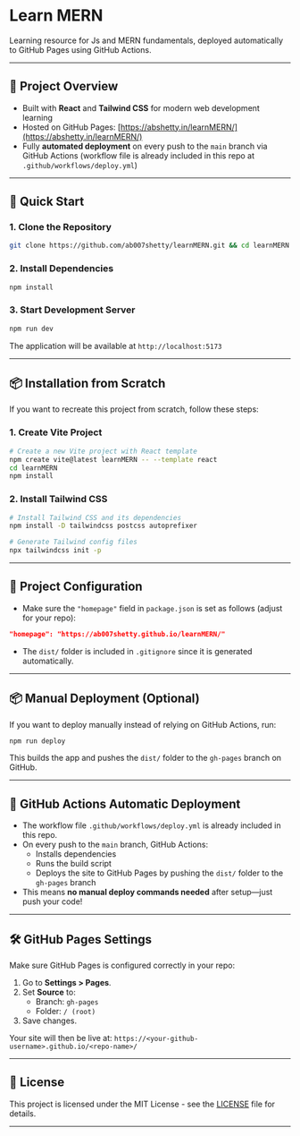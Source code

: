 # Learn MERN

Learning resource for Js and MERN fundamentals, deployed automatically to GitHub Pages using GitHub Actions.

---

## 🚀 Project Overview

- Built with **React** and **Tailwind CSS** for modern web development learning
- Hosted on GitHub Pages: [https://abshetty.in/learnMERN/](https://abshetty.in/learnMERN/)
- Fully **automated deployment** on every push to the `main` branch via GitHub Actions (workflow file is already included in this repo at `.github/workflows/deploy.yml`)

---

## 🚀 Quick Start

### 1. Clone the Repository

```bash
git clone https://github.com/ab007shetty/learnMERN.git && cd learnMERN
```

### 2. Install Dependencies

```bash
npm install
```

### 3. Start Development Server

```bash
npm run dev
```

The application will be available at `http://localhost:5173`

---

## 📦 Installation from Scratch

If you want to recreate this project from scratch, follow these steps:

### 1. Create Vite Project

```bash
# Create a new Vite project with React template
npm create vite@latest learnMERN -- --template react
cd learnMERN
npm install
```

### 2. Install Tailwind CSS

```bash
# Install Tailwind CSS and its dependencies
npm install -D tailwindcss postcss autoprefixer

# Generate Tailwind config files
npx tailwindcss init -p
```

---

## 🔧 Project Configuration

- Make sure the `"homepage"` field in `package.json` is set as follows (adjust for your repo):

```json
"homepage": "https://ab007shetty.github.io/learnMERN/"
```

- The `dist/` folder is included in `.gitignore` since it is generated automatically.

---

## 📦 Manual Deployment (Optional)

If you want to deploy manually instead of relying on GitHub Actions, run:

```bash
npm run deploy
```

This builds the app and pushes the `dist/` folder to the `gh-pages` branch on GitHub.

---

## 📂 GitHub Actions Automatic Deployment

- The workflow file `.github/workflows/deploy.yml` is already included in this repo.
- On every push to the `main` branch, GitHub Actions:
  - Installs dependencies
  - Runs the build script
  - Deploys the site to GitHub Pages by pushing the `dist/` folder to the `gh-pages` branch
- This means **no manual deploy commands needed** after setup—just push your code!

---

## 🛠 GitHub Pages Settings

Make sure GitHub Pages is configured correctly in your repo:

1. Go to **Settings > Pages**.
2. Set **Source** to:
   - Branch: `gh-pages`
   - Folder: `/ (root)`
3. Save changes.

Your site will then be live at:
`https://<your-github-username>.github.io/<repo-name>/`

---

## 📜 License

This project is licensed under the MIT License - see the [LICENSE](LICENSE) file for details.

---
